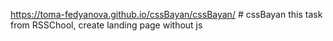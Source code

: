 https://toma-fedyanova.github.io/cssBayan/cssBayan/ # cssBayan
this task from RSSChool, create landing page without js
